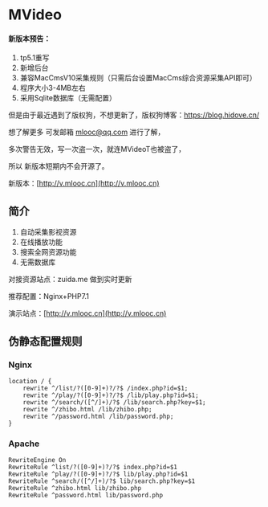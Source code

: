 # MVideo


#### 新版本预告：
1. tp5.1重写
2. 新增后台
3. 兼容MacCmsV10采集规则（只需后台设置MacCms综合资源采集API即可）
4. 程序大小3-4MB左右
5. 采用Sqlite数据库（无需配置）

但是由于最近遇到了版权狗，不想更新了，版权狗博客：https://blog.hidove.cn/

想了解更多 可发邮箱 mlooc@qq.com 进行了解，

多次警告无效，写一次盗一次，就连MVideoT也被盗了，

所以 新版本短期内不会开源了。

新版本：[http://v.mlooc.cn](http://v.mlooc.cn)

## 简介
1. 自动采集影视资源
2. 在线播放功能
3. 搜索全网资源功能
4. 无需数据库

对接资源站点：zuida.me 做到实时更新

推荐配置：Nginx+PHP7.1

演示站点：[http://v.mlooc.cn](http://v.mlooc.cn)


## 伪静态配置规则

### Nginx

```
location / {
	rewrite ^/list/?([0-9]+)?/?$ /index.php?id=$1;
	rewrite ^/play/?([0-9]+)?/?$ /lib/play.php?id=$1;
	rewrite ^/search/([^/]+)/?$ /lib/search.php?key=$1;
	rewrite ^/zhibo.html /lib/zhibo.php;
	rewrite ^/password.html /lib/password.php;
}
```

### Apache

```
RewriteEngine On
RewriteRule ^list/?([0-9]+)?/?$ index.php?id=$1
RewriteRule ^play/?([0-9]+)?/?$ lib/play.php?id=$1
RewriteRule ^search/([^/]+)/?$ lib/search.php?key=$1
RewriteRule ^zhibo.html lib/zhibo.php
RewriteRule ^password.html lib/password.php
```

